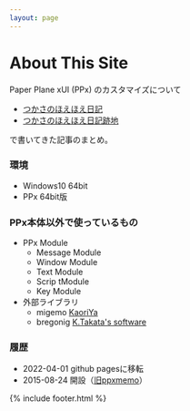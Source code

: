 ```yaml
---
layout: page
---
```


<h1 class="page-title">About This Site</h1>

Paper Plane xUI (PPx) のカスタマイズについて

- [つかさのほえほえ日記](https://hoehoetukasa.blogspot.com/)
- [つかさのほえほえ日記跡地](https://tukasa1919.hatenablog.com/)

で書いてきた記事のまとめ。

### 環境

- Windows10 64bit
- PPx 64bit版

### PPx本体以外で使っているもの

- PPx Module
    - Message Module
    - Window Module
    - Text Module
    - Scrip tModule
    - Key Module
- 外部ライブラリ
    - migemo [KaoriYa](https://www.kaoriya.net/software/cmigemo/)
    - bregonig [K.Takata's software](http://k-takata.o.oo7.jp/mysoft/bregonig.html)

### 履歴

- 2022-04-01 github pagesに移転
- 2015-08-24 開設（[旧ppxmemo](https://sites.google.com/site/ppxmemo/%E3%83%9B%E3%83%BC%E3%83%A0?authuser=0)）

{% include footer.html %}